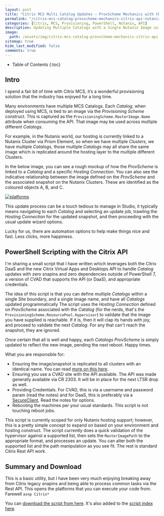 ```yaml
---
layout: post
title: "Citrix MCS Multi Catalog Updates – ProvScheme Mechanics with the Citrix API for Nutanix"
permalink: "/citrix-mcs-catalog-provscheme-mechanics-citrix-api-nutanix/"
categories: [Citrix, MCS, Provisioning, PowerShell, Nutanix, API]
description: Updating Multiple Catalogs with a Single Nutanix Image using the Citrix Rest API
image:
  path: /assets/img/citrix-mcs-catalog-provscheme-mechanics-citrix-api-nutanix/post_default_image.jpg
sitemap: true
hide_last_modified: false
comments: true
---
```


<!--excerpt-->

-  Table of Contents
{:toc}

## Intro

I spend a fair bit of time with Citrix MCS, it’s a wonderful provisioning solution that the industry has enjoyed for a long time.

Many environments have multiple MCS Catalogs. Each *Catalog*, when deployed using MCS, is tied to an image via the *Provisioning Scheme* construct. This is captured as the `ProvisioningScheme.MasterImage.Name` attribute when consuming the API. That image may be used across multiple different *Catalogs*.

For example, in the Nutanix world, our hosting is currently linked to a Nutanix Cluster via Prism Element, so when we have multiple *Clusters*, we have multiple *Catalogs*, those multiple *Catalogs* may all share the same image which is replicated around the hosting layer to the multiple different Clusters.

In the below image, you can see a rough mockup of how the *ProvScheme* is linked to a *Catalog* and a specific *Hosting Connection*. You can also see the indicative relationship between the image defined on the *ProvScheme* and the associated snapshot on the Nutanix Clusters. These are identified as the coloured objects A, B, and C.

[![platforms]({{site.baseurl}}/assets/img/citrix-mcs-catalog-provscheme-mechanics-citrix-api-nutanix/hosting.png)]({{site.baseurl}}/assets/img/citrix-mcs-catalog-provscheme-mechanics-citrix-api-nutanix/hosting.png)

This update process can be a touch tedious to manage in Studio, it typically means navigating to each *Catalog* and selecting an update job, trawling the *Hosting Connection* for the updated snapshot, and then proceeding with the usual update wizard options.

Lucky for us, there are automation options to help make things nice and fast. Less clicks, more happiness.

## PowerShell Scripting with the Citrix API

I'm sharing a small script that I have written which leverages both the Citrix DaaS and the new Citrix Virtual Apps and Desktops API to handle *Catalog* updates with zero snapins and zero dependencies outside of PowerShell 7, a version of CVAD that supports the API (or DaaS), and appropriate credentials.

The idea of this script is that you can define multiple *Catalogs* within a single *Site* boundary, and a single image name, and have all *Catalogs* updated programmatically The script uses the *Hosting Connection* defined on *ProvScheme* associated with the *Catalog* (for the nerds, that's the `ProvisioningScheme.ResourcePool.Hypervisor`) to validate that the image you have supplied is reachable. If it is, then it will clap its hands with joy, and proceed to validate the next *Catalog*. For any that can't reach the snapshot, they are ignored.

Once certain that all is well and happy, each *Catalogs* *ProvScheme* is simply updated to reflect the new image, pending the next reboot. Happy times.

What you are responsible for:

-  Ensuring the image/snapshot is replicated to all clusters with an identical name. You can read [more on this here](https://jkindon.com/multi-cluster-image-replication-citrix-mcs-nutanix/).
-  Ensuring you use a CVAD site with the API available. The API was made generally available via CR 2303. It will be in place for the next LTSR drop as well.
-  Providing Credentials. For CVAD, this is via a username and password param (read the notes) and for DaaS, this is preferably via a [SecureClient](https://developer-docs.citrix.com/en-us/citrix-cloud/citrix-cloud-api-overview/get-started-with-citrix-cloud-apis.html#create-an-api-client). Read the notes for options.
-  Rebooting the machines per your usual standards. This script is not touching reboot jobs.

This script is currently scoped for only Nutanix hosting support; however, this is a pretty simple concept to expand on based on your environment and hosting construct. The script currently does a quick validation of the hypervisor against a supported list, then sets the `MasterImagePath` to the appropriate format, and processes an update. You can alter both the supported list and the path manipulation as you see fit. The rest is standard Citrix Rest API work.

## Summary and Download

This is a basic utility, but I have been very much enjoying breaking away from Citrix legacy snapins and being able to process common tasks via the Rest API. This opens the platforms that you can execute your code from. Farewell `asnp Citrix*`

You can [download the script from here](https://github.com/JamesKindon/Citrix/blob/master/QuickCatalogUpdate.ps1). It's also added to the [script index here](https://jkindon.com/ScriptIndex/).